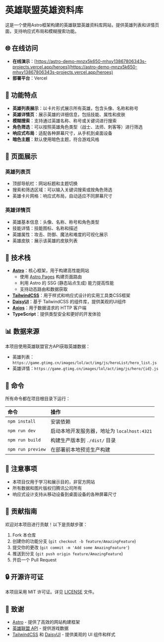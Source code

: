 # 英雄联盟英雄资料库

这是一个使用Astro框架构建的英雄联盟英雄资料库网站，提供英雄列表和详情页面，支持响应式布局和模糊搜索功能。

## 🌐 在线访问

- **在线演示**：[https://astro-demo-mnzx5k650-mhxy13867806343s-projects.vercel.app/heroes](https://astro-demo-mnzx5k650-mhxy13867806343s-projects.vercel.app/heroes)
- **部署平台**：Vercel

## 🚀 功能特点

- **英雄列表展示**：以卡片形式展示所有英雄，包含头像、名称和称号
- **英雄详情页**：展示英雄的详细信息，包括技能、属性和皮肤
- **模糊搜索**：支持通过英雄名称、称号或关键词进行搜索
- **角色筛选**：可以按照英雄角色类型（战士、法师、刺客等）进行筛选
- **响应式布局**：适配各种屏幕尺寸，从手机到桌面设备
- **暗色主题**：默认使用暗色主题，符合游戏风格

## 📱 页面展示

### 英雄列表页

- 顶部导航栏：网站标题和主题切换
- 搜索和筛选区域：可以输入关键词搜索或按角色筛选
- 英雄卡片网格：响应式布局，自动适应不同屏幕尺寸

### 英雄详情页

- 英雄基本信息：头像、名称、称号和角色类型
- 技能详情：技能图标、名称和描述
- 英雄属性：攻击、防御、魔法和难度的可视化展示
- 英雄皮肤：展示该英雄的皮肤列表

## 🔧 技术栈

- **[Astro](https://astro.build/)**：核心框架，用于构建高性能网站
  - 使用 [Astro Pages](https://docs.astro.build/zh-cn/basics/astro-pages/) 构建页面路由
  - 利用 Astro 的 SSG (静态站点生成) 能力提高性能
  - 支持动态路由和数据获取
- **[TailwindCSS](https://tailwindcss.com/)**：用于样式和响应式设计的实用工具类CSS框架
- **[DaisyUI](https://daisyui.com/)**：基于 TailwindCSS 的组件库，提供美观的UI组件
- **[Axios](https://axios-http.com/)**：用于数据请求的 HTTP 客户端
- **TypeScript**：提供类型安全和更好的开发体验

## 📊 数据来源

本项目使用英雄联盟官方API获取英雄数据：

- 英雄列表：`https://game.gtimg.cn/images/lol/act/img/js/heroList/hero_list.js`
- 英雄详情：`https://game.gtimg.cn/images/lol/act/img/js/hero/{id}.js`

## 🧞 命令

所有命令都在项目根目录下运行：

| 命令                     | 操作                                |
| :------------------------ | :---------------------------------- |
| `npm install`             | 安装依赖                           |
| `npm run dev`             | 启动本地开发服务器，地址为 `localhost:4321` |
| `npm run build`           | 构建生产版本到 `./dist/` 目录      |
| `npm run preview`         | 在部署前本地预览生产构建           |

## 📝 注意事项

- 本项目仅用于学习和展示目的，非官方网站
- 所有数据和图片版权归腾讯公司所有
- 响应式设计支持从移动设备到桌面设备的各种屏幕尺寸

## 👤 贡献指南

欢迎对本项目进行贡献！以下是贡献步骤：

1. Fork 本仓库
2. 创建你的功能分支 (`git checkout -b feature/AmazingFeature`)
3. 提交你的更改 (`git commit -m 'Add some AmazingFeature'`)
4. 推送到分支 (`git push origin feature/AmazingFeature`)
5. 开启一个 Pull Request

## 🔒 开源许可证

本项目采用 MIT 许可证。详见 [LICENSE](LICENSE) 文件。

## 👏 致谢

- [Astro](https://astro.build/) - 提供了高效的网站构建框架
- [英雄联盟 API](https://developer.riotgames.com/) - 提供游戏数据
- [TailwindCSS](https://tailwindcss.com/) 和 [DaisyUI](https://daisyui.com/) - 提供美观的 UI 组件和样式

